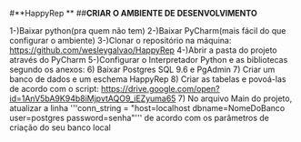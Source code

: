 
#**HappyRep **
##**CRIAR O AMBIENTE DE DESENVOLVIMENTO**

1-)Baixar python(pra quem não tem)
2-)Baixar PyCharm(mais fácil do que configurar o ambiente)
3-)Clonar o repositório na máquina: <https://github.com/wesleygalvao/HappyRep>
4-)Abrir a pasta do projeto através do PyCharm
5-)Configurar o Interpretador Python e as bibliotecas segundo os anexos:
6) Baixar Postgres SQL 9.6 e PgAdmin
7) Criar um banco de dados e um eschema HappyRep
8) Criar as tabelas e povoá-las de acordo com o script: <https://drive.google.com/open?id=1AnV5bA9K94b8iMjpvtAQO9_iEZyuma65>
7) No arquivo Main do projeto, atualizar a linha
 '''conn_string = "host=localhost dbname=NomeDoBanco user=postgres password=senha"'''
de acordo com os parâmetros de criação do seu banco  local


